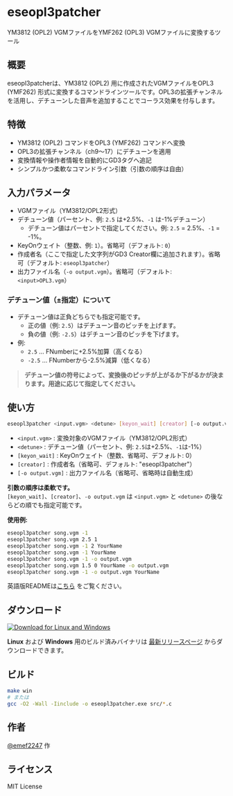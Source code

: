 # eseopl3patcher

YM3812 (OPL2) VGMファイルをYMF262 (OPL3) VGMファイルに変換するツール

## 概要

eseopl3patcherは、YM3812 (OPL2) 用に作成されたVGMファイルをOPL3 (YMF262) 形式に変換するコマンドラインツールです。OPL3の拡張チャンネルを活用し、デチューンした音声を追加することでコーラス効果を付与します。

## 特徴

- YM3812 (OPL2) コマンドをOPL3 (YMF262) コマンドへ変換
- OPL3の拡張チャンネル（ch9～17）にデチューンを適用
- 変換情報や操作者情報を自動的にGD3タグへ追記
- シンプルかつ柔軟なコマンドライン引数（引数の順序は自由）

## 入力パラメータ

- VGMファイル（YM3812/OPL2形式）
- デチューン値（パーセント、例: `2.5` は+2.5%、`-1` は-1%デチューン）
    - デチューン値はパーセントで指定してください。例: `2.5` = 2.5%、`-1` = -1%。
- KeyOnウェイト（整数、例: `1`）。省略可（デフォルト: `0`）
- 作成者名（ここで指定した文字列がGD3 Creator欄に追加されます）。省略可（デフォルト: `eseopl3patcher`）
- 出力ファイル名（`-o output.vgm`）。省略可（デフォルト: `<input>OPL3.vgm`）

### デチューン値（±指定）について

- デチューン値は正負どちらでも指定可能です。
    - 正の値（例: `2.5`）はデチューン音のピッチを上げます。
    - 負の値（例: `-2.5`）はデチューン音のピッチを下げます。
- 例:
    - `2.5` … FNumberに+2.5%加算（高くなる）
    - `-2.5` … FNumberから-2.5%減算（低くなる）

> **デチューン値の符号によって、変換後のピッチが上がるか下がるかが決まります。用途に応じて指定してください。**

## 使い方

```sh
eseopl3patcher <input.vgm> <detune> [keyon_wait] [creator] [-o output.vgm]
```

- `<input.vgm>` : 変換対象のVGMファイル（YM3812/OPL2形式）
- `<detune>` : デチューン値（パーセント、例: `2.5`は+2.5%、`-1`は-1%）
- `[keyon_wait]` : KeyOnウェイト（整数、省略可、デフォルト: 0）
- `[creator]` : 作成者名（省略可、デフォルト: "eseopl3patcher"）
- `[-o output.vgm]` : 出力ファイル名（省略可、省略時は自動生成）

**引数の順序は柔軟です。**  
`[keyon_wait]`、`[creator]`、`-o output.vgm` は `<input.vgm>` と `<detune>` の後ならどの順でも指定可能です。

**使用例:**
```sh
eseopl3patcher song.vgm -1
eseopl3patcher song.vgm 2.5 1
eseopl3patcher song.vgm -1 2 YourName
eseopl3patcher song.vgm -1 YourName
eseopl3patcher song.vgm -1 -o output.vgm
eseopl3patcher song.vgm 1.5 0 YourName -o output.vgm
eseopl3patcher song.vgm -1 -o output.vgm YourName
```

英語版READMEは[こちら](https://github.com/emef2247/eseopl3patcher/blob/main/README.md#usage) をご覧ください。

## ダウンロード

[![Download for Linux and Windows](https://img.shields.io/github/v/release/emef2247/eseopl3patcher?label=Download%20latest%20release)](https://github.com/emef2247/eseopl3patcher/releases/latest)

**Linux** および **Windows** 用のビルド済みバイナリは [最新リリースページ](https://github.com/emef2247/eseopl3patcher/releases/latest) からダウンロードできます。

## ビルド

```sh
make win
# または
gcc -O2 -Wall -Iinclude -o eseopl3patcher.exe src/*.c
```

## 作者

[@emef2247](https://github.com/emef2247) 作

## ライセンス

MIT License